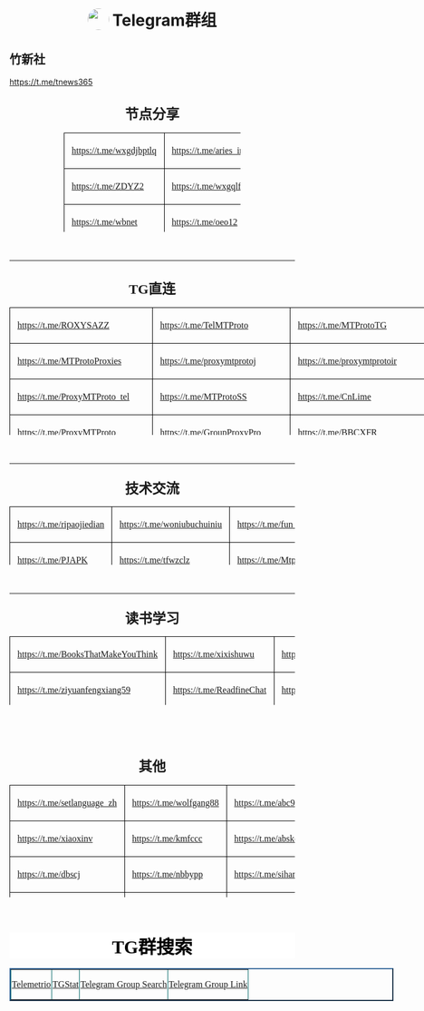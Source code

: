 <h1 align="center">
<sub>
<img src="https://github.com/aa1555/aa1555/blob/main/Misc/telegram%20logo.jpg" height="38" width="38" style="border-radius: 50%">
</sub>
Telegram群组
</h1>

## 竹新社 

https://t.me/tnews365


<h2 align="center" style="text-align:center;"><b>
<span style="font-family: 宋体; font-weight: bold; font-size: 18.0000pt">
<font face="宋体">节点分享</font></span></b></h2>
<div align="center">
	<table border="1" cellspacing="0" style="border-collapse: collapse; width: 62%; border: medium none" height="175">
		<tr style="height:36.6500pt;">
			<td valign="center" style="width: 33%; border: 1.0000pt solid windowtext; padding-left: 9.7500pt; padding-right: 9.7500pt; padding-top: 4.5000pt; padding-bottom: 4.5000pt">
			<p class="MsoNormal" align="justify" style="text-align: justify; text-justify: inter-ideograph">
			<span style="font-family: 宋体; font-weight: normal; font-size: 12.0000pt">
			<a href="https://t.me/wxgdjbptlq">https://t.me/wxgdjbptlq</a></span></td>
			<td valign="center" style="width: 33%; border: 1.0000pt solid windowtext; padding-left: 9.7500pt; padding-right: 9.7500pt; padding-top: 4.5000pt; padding-bottom: 4.5000pt">
			<p class="MsoNormal" align="justify" style="text-align: justify; text-justify: inter-ideograph">
			<span style="font-family: 宋体; font-weight: normal; font-size: 12.0000pt">
			<a href="https://t.me/aries_init">https://t.me/aries_init</a></span></td>
			<td valign="center" style="width: 34%; border: 1.0000pt solid windowtext; padding-left: 9.7500pt; padding-right: 9.7500pt; padding-top: 4.5000pt; padding-bottom: 4.5000pt">
			<p class="MsoNormal" align="justify" style="text-align: justify; text-justify: inter-ideograph">
			<span style="font-family: 宋体; font-weight: normal; font-size: 12.0000pt">
			<a href="https://t.me/ShareCentrePro">https://t.me/ShareCentrePro</a></span></td>
		</tr>
		<tr style="height:36.6500pt;">
			<td valign="center" style="width: 33%; border-left: 1.0000pt solid windowtext; border-right: 1.0000pt solid windowtext; border-top: medium none; border-bottom: 1.0000pt solid windowtext; padding-left: 9.7500pt; padding-right: 9.7500pt; padding-top: 4.5000pt; padding-bottom: 4.5000pt">
			<p class="MsoNormal" align="justify" style="text-align: justify; text-justify: inter-ideograph">
			<span style="font-family: 宋体; font-size: 12.0000pt">
			<a href="https://t.me/ZDYZ2">https://t.me/ZDYZ2</a></span></td>
			<td valign="center" style="width: 33%; border-left: 1.0000pt solid windowtext; border-right: 1.0000pt solid windowtext; border-top: medium none; border-bottom: 1.0000pt solid windowtext; padding-left: 9.7500pt; padding-right: 9.7500pt; padding-top: 4.5000pt; padding-bottom: 4.5000pt">
			<p class="MsoNormal" align="justify" style="text-align: justify; text-justify: inter-ideograph">
			<span style="font-family: 宋体; font-size: 12.0000pt">
			<a href="https://t.me/wxgqlfx">https://t.me/wxgqlfx</a></span></td>
			<td valign="center" style="width: 34%; border-left: 1.0000pt solid windowtext; border-right: 1.0000pt solid windowtext; border-top: medium none; border-bottom: 1.0000pt solid windowtext; padding-left: 9.7500pt; padding-right: 9.7500pt; padding-top: 4.5000pt; padding-bottom: 4.5000pt">
			<p class="MsoNormal" align="justify" style="text-align: justify; text-justify: inter-ideograph">
			<span style="font-family: 宋体; font-size: 12.0000pt">
			<a href="https://t.me/ZYFXS001">https://t.me/ZYFXS001</a></span></td>
		</tr>
		<tr style="height:34.9500pt;">
			<td valign="center" style="width: 33%; border-left: 1.0000pt solid windowtext; border-right: 1.0000pt solid windowtext; border-top: medium none; border-bottom: 1.0000pt solid windowtext; padding-left: 9.7500pt; padding-right: 9.7500pt; padding-top: 4.5000pt; padding-bottom: 4.5000pt">
			<p class="MsoNormal" align="justify" style="text-align: justify; text-justify: inter-ideograph">
			<span style="font-family: 宋体; font-size: 12.0000pt">
			<a href="https://t.me/wbnet">https://t.me/wbnet</a></span></td>
			<td valign="center" style="width: 33%; border-left: 1.0000pt solid windowtext; border-right: 1.0000pt solid windowtext; border-top: medium none; border-bottom: 1.0000pt solid windowtext; padding-left: 9.7500pt; padding-right: 9.7500pt; padding-top: 4.5000pt; padding-bottom: 4.5000pt">
			<p class="MsoNormal" align="justify" style="text-align: justify; text-justify: inter-ideograph">
			<span style="font-family: 宋体; font-size: 12.0000pt">
			<a href="https://t.me/oeo12">https://t.me/oeo12</a></span></td>
			<td valign="center" style="width: 34%; border-left: 1.0000pt solid windowtext; border-right: 1.0000pt solid windowtext; border-top: medium none; border-bottom: 1.0000pt solid windowtext; padding-left: 9.7500pt; padding-right: 9.7500pt; padding-top: 4.5000pt; padding-bottom: 4.5000pt">
			<p class="MsoNormal" align="justify" style="text-align: justify; text-justify: inter-ideograph">
			<span style="font-family: 宋体; font-size: 12.0000pt">
			<a href="https://t.me/wxgmrjdcc">https://t.me/wxgmrjdcc</a></span></td>
		</tr>
		<tr style="height:38.4000pt;">
			<td valign="center" style="width: 33%; border-left: 1.0000pt solid windowtext; border-right: 1.0000pt solid windowtext; border-top: medium none; border-bottom: 1.0000pt solid windowtext; padding-left: 9.7500pt; padding-right: 9.7500pt; padding-top: 4.5000pt; padding-bottom: 4.5000pt" height="48">
			<p class="MsoNormal" align="justify" style="text-align: justify; text-justify: inter-ideograph">
			<span style="font-family: 宋体; font-size: 12.0000pt">
			<a href="https://t.me/nodpai">https://t.me/nodpai</a></span></td>
			<td valign="center" style="width: 33%; border-left: 1.0000pt solid windowtext; border-right: 1.0000pt solid windowtext; border-top: medium none; border-bottom: 1.0000pt solid windowtext; padding-left: 9.7500pt; padding-right: 9.7500pt; padding-top: 4.5000pt; padding-bottom: 4.5000pt" height="48">
			<p class="MsoNormal" align="justify" style="text-align: justify; text-justify: inter-ideograph">
			<span style="font-family: 宋体; font-size: 12.0000pt">
			<a href="https://t.me/WangCai_1">https://t.me/WangCai_1</a></span></td>
			<td valign="center" style="width: 34%; border-left: 1.0000pt solid windowtext; border-right: 1.0000pt solid windowtext; border-top: medium none; border-bottom: 1.0000pt solid windowtext; padding-left: 9.7500pt; padding-right: 9.7500pt; padding-top: 4.5000pt; padding-bottom: 4.5000pt" height="48">
			<p class="MsoNormal" align="justify" style="text-align: justify; text-justify: inter-ideograph">
			<span style="font-family: 宋体; font-size: 12.0000pt">
			<a href="https://t.me/wxgdfb_bot">https://t.me/wxgdfb_bot</a></span></td>
		</tr>
	</table>
	<p class="MsoNormal" align="justify" style="text-justify: inter-ideograph">　</p>
	<hr></div>
<h2 align="center" style="text-align:center;"><b>
<span style="font-family: 宋体; font-weight: bold; font-size: 18.0000pt">
<font face="宋体">TG直连</font></span></b></h2>
<div align="center">
	<table border="0" cellspacing="0" style="border-collapse: collapse; width: 738px; border: medium none" height="225">
		<tr style="height:41.4500pt;page-break-inside:avoid;">
			<td valign="center" style="width: 246px; border: 1.0000pt solid windowtext; padding-left: 9.7500pt; padding-right: 9.7500pt; padding-top: 4.5000pt; padding-bottom: 4.5000pt" height="45">
			<p class="MsoNormal" align="justify" style="text-align: justify; text-justify: inter-ideograph">
			<span style="font-family: 宋体; font-weight: normal; text-decoration: underline; font-size: 12.0000pt">
			<a href="https://t.me/ROXYSAZZ">https://t.me/ROXYSAZZ</a></span></td>
			<td valign="center" style="width: 246px; border-left: medium none; border-right: 1.0000pt solid windowtext; border-top: 1.0000pt solid windowtext; border-bottom: 1.0000pt solid windowtext; padding-left: 9.7500pt; padding-right: 9.7500pt; padding-top: 4.5000pt; padding-bottom: 4.5000pt" height="45">
			<p class="MsoNormal" align="justify" style="text-align: justify; text-justify: inter-ideograph">
			<span style="font-family: 宋体; font-weight: normal; font-size: 12.0000pt">
			<a href="https://t.me/TelMTProto">https://t.me/TelMTProto</a></span></td>
			<td valign="center" style="width: 246px; border-left: medium none; border-right: 1.0000pt solid windowtext; border-top: 1.0000pt solid windowtext; border-bottom: 1.0000pt solid windowtext; padding-left: 9.7500pt; padding-right: 9.7500pt; padding-top: 4.5000pt; padding-bottom: 4.5000pt" height="45">
			<p class="MsoNormal" align="justify" style="text-align: justify; text-justify: inter-ideograph">
			<span style="font-family: 宋体; font-weight: normal; font-size: 12.0000pt">
			<a href="https://t.me/MTProtoTG">https://t.me/MTProtoTG</a></span></td>
		</tr>
		<tr style="height:41.4500pt;page-break-inside:avoid;">
			<td valign="center" style="width: 246px; border-left: 1.0000pt solid windowtext; border-right: 1.0000pt solid windowtext; border-top: medium none; border-bottom: 1.0000pt solid windowtext; padding-left: 9.7500pt; padding-right: 9.7500pt; padding-top: 4.5000pt; padding-bottom: 4.5000pt" height="45">
			<p class="MsoNormal" align="justify" style="text-align: justify; text-justify: inter-ideograph">
			<span style="font-family: 宋体; font-size: 12.0000pt">
			<a href="https://t.me/MTProtoProxies">https://t.me/MTProtoProxies</a></span></td>
			<td valign="center" style="width: 246px; border-left: medium none; border-right: 1.0000pt solid windowtext; border-top: medium none; border-bottom: 1.0000pt solid windowtext; padding-left: 9.7500pt; padding-right: 9.7500pt; padding-top: 4.5000pt; padding-bottom: 4.5000pt" height="45">
			<p class="MsoNormal" align="justify" style="text-align: justify; text-justify: inter-ideograph">
			<span style="font-family: 宋体; font-size: 12.0000pt">
			<a href="https://t.me/proxymtprotoj">https://t.me/proxymtprotoj</a></span></td>
			<td valign="center" style="width: 246px; border-left: medium none; border-right: 1.0000pt solid windowtext; border-top: medium none; border-bottom: 1.0000pt solid windowtext; padding-left: 9.7500pt; padding-right: 9.7500pt; padding-top: 4.5000pt; padding-bottom: 4.5000pt" height="45">
			<p class="MsoNormal" align="justify" style="text-align: justify; text-justify: inter-ideograph">
			<span style="font-family: 宋体; font-size: 12.0000pt">
			<a href="https://t.me/proxymtprotoir">https://t.me/proxymtprotoir</a></span></td>
		</tr>
		<tr style="height:41.4500pt;page-break-inside:avoid;">
			<td valign="center" style="width: 246px; border-left: 1.0000pt solid windowtext; border-right: 1.0000pt solid windowtext; border-top: medium none; border-bottom: 1.0000pt solid windowtext; padding-left: 9.7500pt; padding-right: 9.7500pt; padding-top: 4.5000pt; padding-bottom: 4.5000pt" height="45">
			<p class="MsoNormal" align="justify" style="text-align: justify; text-justify: inter-ideograph">
			<span style="font-family: 宋体; font-size: 12.0000pt">
			<a href="https://t.me/ProxyMTProto_tel">
			https://t.me/ProxyMTProto_tel</a></span></td>
			<td valign="center" style="width: 246px; border-left: medium none; border-right: 1.0000pt solid windowtext; border-top: medium none; border-bottom: 1.0000pt solid windowtext; padding-left: 9.7500pt; padding-right: 9.7500pt; padding-top: 4.5000pt; padding-bottom: 4.5000pt" height="45">
			<p class="MsoNormal" align="justify" style="text-align: justify; text-justify: inter-ideograph">
			<span style="font-family: 宋体; font-size: 12.0000pt">
			<a href="https://t.me/MTProtoSS">https://t.me/MTProtoSS</a></span></td>
			<td valign="center" style="width: 246px; border-left: medium none; border-right: 1.0000pt solid windowtext; border-top: medium none; border-bottom: 1.0000pt solid windowtext; padding-left: 9.7500pt; padding-right: 9.7500pt; padding-top: 4.5000pt; padding-bottom: 4.5000pt" height="45">
			<p class="MsoNormal" align="justify" style="text-align: justify; text-justify: inter-ideograph">
			<span style="font-family: 宋体; font-size: 12.0000pt">
			<a href="https://t.me/CnLime">https://t.me/CnLime</a></span></td>
		</tr>
		<tr style="height:41.4500pt;page-break-inside:avoid;">
			<td valign="center" style="width: 246px; border-left: 1.0000pt solid windowtext; border-right: 1.0000pt solid windowtext; border-top: medium none; border-bottom: 1.0000pt solid windowtext; padding-left: 9.7500pt; padding-right: 9.7500pt; padding-top: 4.5000pt; padding-bottom: 4.5000pt" height="45">
			<p class="MsoNormal" align="justify" style="text-align: justify; text-justify: inter-ideograph">
			<span style="font-family: 宋体; font-size: 12.0000pt">
			<a href="https://t.me/ProxyMTProto">https://t.me/ProxyMTProto</a></span></td>
			<td valign="center" style="width: 246px; border-left: medium none; border-right: 1.0000pt solid windowtext; border-top: medium none; border-bottom: 1.0000pt solid windowtext; padding-left: 9.7500pt; padding-right: 9.7500pt; padding-top: 4.5000pt; padding-bottom: 4.5000pt" height="45">
			<p class="MsoNormal" align="justify" style="text-align: justify; text-justify: inter-ideograph">
			<span style="font-family: 宋体; font-size: 12.0000pt">
			<a href="https://t.me/GroupProxyPro">https://t.me/GroupProxyPro</a></span></td>
			<td valign="center" style="width: 246px; border-left: medium none; border-right: 1.0000pt solid windowtext; border-top: medium none; border-bottom: 1.0000pt solid windowtext; padding-left: 9.7500pt; padding-right: 9.7500pt; padding-top: 4.5000pt; padding-bottom: 4.5000pt" height="45">
			<p class="MsoNormal" align="justify" style="text-align: justify; text-justify: inter-ideograph">
			<span style="font-family: 宋体; font-size: 12.0000pt">
			<a href="https://t.me/BBCXFR">https://t.me/BBCXFR</a></span></td>
		</tr>
		<tr style="height:32.1000pt;page-break-inside:avoid;">
			<td valign="center" style="width: 246px; border-left: 1.0000pt solid windowtext; border-right: 1.0000pt solid windowtext; border-top: medium none; border-bottom: 1.0000pt solid windowtext; padding-left: 9.7500pt; padding-right: 9.7500pt; padding-top: 4.5000pt; padding-bottom: 4.5000pt" height="45">
			<p class="MsoNormal" align="justify" style="text-align: justify; text-justify: inter-ideograph">
			<span style="font-family: 宋体; font-size: 12.0000pt">
			<a href="https://t.me/iCnLime">https://t.me/iCnLime</a></span></td>
			<td valign="center" style="width: 246px; border-left: medium none; border-right: 1.0000pt solid windowtext; border-top: medium none; border-bottom: 1.0000pt solid windowtext; padding-left: 9.7500pt; padding-right: 9.7500pt; padding-top: 4.5000pt; padding-bottom: 4.5000pt" height="45">
			<p class="MsoNormal" align="justify" style="text-align:justify;text-justify:inter-ideograph;">
			<span style="font-family: 宋体; font-size: 12.0000pt">&nbsp;</span></td>
			<td valign="center" style="width: 246px; border-left: medium none; border-right: 1.0000pt solid windowtext; border-top: medium none; border-bottom: 1.0000pt solid windowtext; padding-left: 9.7500pt; padding-right: 9.7500pt; padding-top: 4.5000pt; padding-bottom: 4.5000pt" height="45">
			<p class="MsoNormal" align="justify" style="text-align:justify;text-justify:inter-ideograph;">
			<span style="font-family: 宋体; font-size: 12.0000pt">&nbsp;</span></td>
		</tr>
	</table>
	<p class="MsoNormal" align="justify" style="text-justify: inter-ideograph">　</p>
	<hr></div>
<h2 align="center" style="text-align: center; margin-top: 18.0000pt; margin-bottom: 12.0000pt; padding: 0pt">
<b><span style="font-family: 宋体; font-weight: bold; font-size: 18.0000pt">
<font face="宋体">技术交流</font></span></b></h2>
<div align="center">
	<table border="1" cellspacing="0" style="border-collapse: collapse; border: medium none" width="705" height="103">
		<tr>
			<td valign="center" style="border: 1.0000pt solid windowtext; padding-left: 9.7500pt; padding-right: 9.7500pt; padding-top: 4.5000pt; padding-bottom: 4.5000pt" height="34" width="235">
			<p class="MsoNormal" style="text-align: left">
			<span style="font-family: 宋体; font-weight: normal; font-size: 12.0000pt">
			<a href="https://t.me/ripaojiedian">https://t.me/ripaojiedian</a></span></td>
			<td valign="center" style="border: 1.0000pt solid windowtext; padding-left: 9.7500pt; padding-right: 9.7500pt; padding-top: 4.5000pt; padding-bottom: 4.5000pt" height="34" width="235">
			<p class="MsoNormal" style="text-align: left">
			<span style="font-family: 宋体; font-weight: normal; font-size: 12.0000pt">
			<a href="https://t.me/woniubuchuiniu">https://t.me/woniubuchuiniu</a></span></td>
			<td valign="center" style="border: 1.0000pt solid windowtext; padding-left: 9.7500pt; padding-right: 9.7500pt; padding-top: 4.5000pt; padding-bottom: 4.5000pt" height="34" width="235">
			<p class="MsoNormal" style="text-align: left">
			<span style="font-family: 宋体; font-weight: normal; font-size: 12.0000pt">
			<a href="https://t.me/fun_apk">https://t.me/fun_apk</a></span></td>
		</tr>
		<tr>
			<td valign="center" style="border-left: 1.0000pt solid windowtext; border-right: 1.0000pt solid windowtext; border-top: medium none; border-bottom: 1.0000pt solid windowtext; padding-left: 9.7500pt; padding-right: 9.7500pt; padding-top: 4.5000pt; padding-bottom: 4.5000pt" height="34" width="235">
			<p class="MsoNormal" style="text-align: left">
			<span style="font-family: 宋体; font-size: 12.0000pt">
			<a href="https://t.me/PJAPK">https://t.me/PJAPK</a></span></td>
			<td valign="center" style="border-left: 1.0000pt solid windowtext; border-right: 1.0000pt solid windowtext; border-top: medium none; border-bottom: 1.0000pt solid windowtext; padding-left: 9.7500pt; padding-right: 9.7500pt; padding-top: 4.5000pt; padding-bottom: 4.5000pt" height="34" width="235">
			<p class="MsoNormal" style="text-align: left">
			<span style="font-family: 宋体; font-size: 12.0000pt">
			<a href="https://t.me/tfwzclz">https://t.me/tfwzclz</a></span></td>
			<td valign="center" style="border-left: 1.0000pt solid windowtext; border-right: 1.0000pt solid windowtext; border-top: medium none; border-bottom: 1.0000pt solid windowtext; padding-left: 9.7500pt; padding-right: 9.7500pt; padding-top: 4.5000pt; padding-bottom: 4.5000pt" height="34" width="235">
			<p class="MsoNormal" style="text-align: left">
			<span style="font-family: 宋体; font-size: 12.0000pt">
			<a href="https://t.me/Mtprotomm">https://t.me/Mtprotomm</a></span></td>
		</tr>
		<tr>
			<td valign="center" style="border-left: 1.0000pt solid windowtext; border-right: 1.0000pt solid windowtext; border-top: medium none; border-bottom: 1.0000pt solid windowtext; padding-left: 9.7500pt; padding-right: 9.7500pt; padding-top: 4.5000pt; padding-bottom: 4.5000pt" height="35" width="235">
			<p class="MsoNormal" style="text-align: left">
			<span style="font-family: 宋体; font-size: 12.0000pt">
			<a href="https://t.me/PJAPKWin">https://t.me/PJAPKWin</a></span></td>
			<td valign="center" style="border-left: 1.0000pt solid windowtext; border-right: 1.0000pt solid windowtext; border-top: medium none; border-bottom: 1.0000pt solid windowtext; padding-left: 9.7500pt; padding-right: 9.7500pt; padding-top: 4.5000pt; padding-bottom: 4.5000pt" height="35" width="235">
			<p class="MsoNormal" style="text-align: left">
			<span style="font-family: 宋体; font-size: 12.0000pt">
			<a href="https://t.me/fun_exe">https://t.me/fun_exe</a></span></td>
			<td valign="center" style="border-left: 1.0000pt solid windowtext; border-right: 1.0000pt solid windowtext; border-top: medium none; border-bottom: 1.0000pt solid windowtext; padding-left: 9.7500pt; padding-right: 9.7500pt; padding-top: 4.5000pt; padding-bottom: 4.5000pt" height="35" width="235">
			<p class="MsoNormal" style="text-align: left">
			<span style="font-family: 宋体; font-size: 12.0000pt">
			<a href="https://t.me/fun_vpn">https://t.me/fun_vpn</a></span></td>
		</tr>
	</table>
	<p class="MsoNormal" style="text-align: left">　</div>
<hr>
<h2 align="center" style="text-align: center; margin-top: 18.0000pt; margin-bottom: 12.0000pt; padding: 0pt">
<b><span style="font-family: 宋体; font-weight: bold; font-size: 18.0000pt">
<font face="宋体">读书学习</font></span></b></h2>
<div align="center">
	<table border="0" cellspacing="0" style="border-collapse: collapse; border: medium none" height="121">
		<tr>
			<td valign="center" style="border: 1.0000pt solid windowtext; padding-left: 9.7500pt; padding-right: 9.7500pt; padding-top: 4.5000pt; padding-bottom: 4.5000pt" height="30">
			<p class="MsoNormal" style="text-align: left">
			<span style="font-family: 宋体; font-weight: normal; font-size: 12.0000pt">
			<a href="https://t.me/BooksThatMakeYouThink">
			https://t.me/BooksThatMakeYouThink</a></span></td>
			<td valign="center" style="border-left: medium none; border-right: 1.0000pt solid windowtext; border-top: 1.0000pt solid windowtext; border-bottom: 1.0000pt solid windowtext; padding-left: 9.7500pt; padding-right: 9.7500pt; padding-top: 4.5000pt; padding-bottom: 4.5000pt" height="30">
			<p class="MsoNormal" style="text-align: left">
			<span style="font-family: 宋体; font-weight: normal; font-size: 12.0000pt">
			<a href="https://t.me/xixishuwu">https://t.me/xixishuwu</a></span></td>
			<td valign="center" style="border-left: medium none; border-right: 1.0000pt solid windowtext; border-top: 1.0000pt solid windowtext; border-bottom: 1.0000pt solid windowtext; padding-left: 9.7500pt; padding-right: 9.7500pt; padding-top: 4.5000pt; padding-bottom: 4.5000pt" height="30">
			<p class="MsoNormal" style="text-align: left">
			<span style="font-family: 宋体; font-weight: normal; font-size: 12.0000pt">
			<a href="https://t.me/dzsgxs">https://t.me/dzsgxs</a></span></td>
		</tr>
		<tr>
			<td valign="center" style="border-left: 1.0000pt solid windowtext; border-right: 1.0000pt solid windowtext; border-top: medium none; border-bottom: 1.0000pt solid windowtext; padding-left: 9.7500pt; padding-right: 9.7500pt; padding-top: 4.5000pt; padding-bottom: 4.5000pt" height="30">
			<p class="MsoNormal" style="text-align: left">
			<span style="font-family: 宋体; font-size: 12.0000pt">
			<a href="https://t.me/ziyuanfengxiang59">
			https://t.me/ziyuanfengxiang59</a></span></td>
			<td valign="center" style="border-left: medium none; border-right: 1.0000pt solid windowtext; border-top: medium none; border-bottom: 1.0000pt solid windowtext; padding-left: 9.7500pt; padding-right: 9.7500pt; padding-top: 4.5000pt; padding-bottom: 4.5000pt" height="30">
			<p class="MsoNormal" style="text-align: left">
			<span style="font-family: 宋体; font-size: 12.0000pt">
			<a href="https://t.me/ReadfineChat">https://t.me/ReadfineChat</a></span></td>
			<td valign="center" style="border-left: medium none; border-right: 1.0000pt solid windowtext; border-top: medium none; border-bottom: 1.0000pt solid windowtext; padding-left: 9.7500pt; padding-right: 9.7500pt; padding-top: 4.5000pt; padding-bottom: 4.5000pt" height="30">
			<p class="MsoNormal" style="text-align: left">
			<span style="font-family: 宋体; font-size: 12.0000pt">
			<a href="https://t.me/TGeBook">https://t.me/TGeBook</a></span></td>
		</tr>
		<tr>
			<td valign="center" style="border-left: 1.0000pt solid windowtext; border-right: 1.0000pt solid windowtext; border-top: medium none; border-bottom: 1.0000pt solid windowtext; padding-left: 9.7500pt; padding-right: 9.7500pt; padding-top: 4.5000pt; padding-bottom: 4.5000pt" height="30">
			<p class="MsoNormal" style="text-align: left">
			<span style="font-family: 宋体; font-size: 12.0000pt">
			<a href="https://t.me/freemorebest">https://t.me/freemorebest</a></span></td>
			<td valign="center" style="border-left: medium none; border-right: 1.0000pt solid windowtext; border-top: medium none; border-bottom: 1.0000pt solid windowtext; padding-left: 9.7500pt; padding-right: 9.7500pt; padding-top: 4.5000pt; padding-bottom: 4.5000pt" height="30">
			<p class="MsoNormal" style="text-align: left">
			<span style="font-family: 宋体; font-size: 12.0000pt">
			<a href="https://t.me/SousuoBot">https://t.me/SousuoBot</a></span></td>
			<td valign="center" style="border-left: medium none; border-right: 1.0000pt solid windowtext; border-top: medium none; border-bottom: 1.0000pt solid windowtext; padding-left: 9.7500pt; padding-right: 9.7500pt; padding-top: 4.5000pt; padding-bottom: 4.5000pt" height="30">
			<p class="MsoNormal" style="text-align: left">
			<span style="font-family: 宋体; font-size: 12.0000pt">
			<a href="https://t.me/Readfine">https://t.me/Readfine</a></span></td>
		</tr>
		<tr>
			<td valign="center" style="border-left: 1.0000pt solid windowtext; border-right: 1.0000pt solid windowtext; border-top: medium none; border-bottom: 1.0000pt solid windowtext; padding-left: 9.7500pt; padding-right: 9.7500pt; padding-top: 4.5000pt; padding-bottom: 4.5000pt" height="31">
			<p class="MsoNormal" style="text-align: left">
			<span style="font-family: 宋体; font-size: 12.0000pt">
			<a href="https://t.me/dedao2019">https://t.me/dedao2019</a></span></td>
			<td valign="center" style="border-left: medium none; border-right: 1.0000pt solid windowtext; border-top: medium none; border-bottom: 1.0000pt solid windowtext; padding-left: 9.7500pt; padding-right: 9.7500pt; padding-top: 4.5000pt; padding-bottom: 4.5000pt" height="31">
			<p class="MsoNormal" style="text-align: left">
			<span style="font-family: 宋体; font-size: 12.0000pt">
			<a href="https://t.me/dzsgx">https://t.me/dzsgx</a></span></td>
			<td valign="center" style="border-left: medium none; border-right: 1.0000pt solid windowtext; border-top: medium none; border-bottom: 1.0000pt solid windowtext; padding-left: 9.7500pt; padding-right: 9.7500pt; padding-top: 4.5000pt; padding-bottom: 4.5000pt" height="31">
			<p class="MsoNormal" style="text-align:left;">
			<span style="font-family: 宋体; font-size: 12.0000pt">&nbsp;</span></td>
		</tr>
	</table>
</div>
<h2 align="center" style="text-align:center;">　</h2>
<h2 align="center" style="text-align:center;"><b>
<span style="font-family: 宋体; font-weight: bold; font-size: 18.0000pt">
<font face="宋体">其他</font></span></b></h2>
<div align="center">
	<table border="0" cellspacing="0" style="border-collapse: collapse; border: medium none" height="198" width="690">
		<tr>
			<td valign="center" style="border: 1.0000pt solid windowtext; padding-left: 9.7500pt; padding-right: 9.7500pt; padding-top: 4.5000pt; padding-bottom: 4.5000pt" height="45" width="230">
			<p class="MsoNormal" style="text-align: left">
			<span style="font-family: 宋体; font-weight: normal; font-size: 12.0000pt">
			<a href="https://t.me/setlanguage_zh">https://t.me/setlanguage_zh</a></span></td>
			<td valign="center" style="border-left: medium none; border-right: 1.0000pt solid windowtext; border-top: 1.0000pt solid windowtext; border-bottom: 1.0000pt solid windowtext; padding-left: 9.7500pt; padding-right: 9.7500pt; padding-top: 4.5000pt; padding-bottom: 4.5000pt" height="45" width="230">
			<p class="MsoNormal" style="text-align: left">
			<span style="font-family: 宋体; font-weight: normal; font-size: 12.0000pt">
			<a href="https://t.me/wolfgang88">https://t.me/wolfgang88</a></span></td>
			<td valign="center" style="border-left: medium none; border-right: 1.0000pt solid windowtext; border-top: 1.0000pt solid windowtext; border-bottom: 1.0000pt solid windowtext; padding-left: 9.7500pt; padding-right: 9.7500pt; padding-top: 4.5000pt; padding-bottom: 4.5000pt" height="45" width="230">
			<p class="MsoNormal" style="text-align: left">
			<span style="font-family: 宋体; font-weight: normal; font-size: 12.0000pt">
			<a href="https://t.me/abc999222">https://t.me/abc999222</a></span></td>
		</tr>
		<tr>
			<td valign="center" style="border-left: 1.0000pt solid windowtext; border-right: 1.0000pt solid windowtext; border-top: medium none; border-bottom: 1.0000pt solid windowtext; padding-left: 9.7500pt; padding-right: 9.7500pt; padding-top: 4.5000pt; padding-bottom: 4.5000pt" height="45" width="230">
			<p class="MsoNormal" style="text-align: left">
			<span style="font-family: 宋体; font-size: 12.0000pt">
			<a href="https://t.me/xiaoxinv">https://t.me/xiaoxinv</a></span></td>
			<td valign="center" style="border-left: medium none; border-right: 1.0000pt solid windowtext; border-top: medium none; border-bottom: 1.0000pt solid windowtext; padding-left: 9.7500pt; padding-right: 9.7500pt; padding-top: 4.5000pt; padding-bottom: 4.5000pt" height="45" width="230">
			<p class="MsoNormal" style="text-align: left">
			<span style="font-family: 宋体; font-size: 12.0000pt">
			<a href="https://t.me/kmfccc">https://t.me/kmfccc</a></span></td>
			<td valign="center" style="border-left: medium none; border-right: 1.0000pt solid windowtext; border-top: medium none; border-bottom: 1.0000pt solid windowtext; padding-left: 9.7500pt; padding-right: 9.7500pt; padding-top: 4.5000pt; padding-bottom: 4.5000pt" height="45" width="230">
			<p class="MsoNormal" style="text-align: left">
			<span style="font-family: 宋体; font-size: 12.0000pt">
			<a href="https://t.me/abskoop">https://t.me/abskoop</a></span></td>
		</tr>
		<tr>
			<td valign="center" style="border-left: 1.0000pt solid windowtext; border-right: 1.0000pt solid windowtext; border-top: medium none; border-bottom: 1.0000pt solid windowtext; padding-left: 9.7500pt; padding-right: 9.7500pt; padding-top: 4.5000pt; padding-bottom: 4.5000pt" height="45" width="230">
			<p class="MsoNormal" style="text-align: left">
			<span style="font-family: 宋体; font-size: 12.0000pt">
			<a href="https://t.me/dbscj">https://t.me/dbscj</a></span></td>
			<td valign="center" style="border-left: medium none; border-right: 1.0000pt solid windowtext; border-top: medium none; border-bottom: 1.0000pt solid windowtext; padding-left: 9.7500pt; padding-right: 9.7500pt; padding-top: 4.5000pt; padding-bottom: 4.5000pt" height="45" width="230">
			<p class="MsoNormal" style="text-align: left">
			<span style="font-family: 宋体; font-size: 12.0000pt">
			<a href="https://t.me/nbbypp">https://t.me/nbbypp</a></span></td>
			<td valign="center" style="border-left: medium none; border-right: 1.0000pt solid windowtext; border-top: medium none; border-bottom: 1.0000pt solid windowtext; padding-left: 9.7500pt; padding-right: 9.7500pt; padding-top: 4.5000pt; padding-bottom: 4.5000pt" height="45" width="230">
			<p class="MsoNormal" style="text-align: left">
			<span style="font-family: 宋体; font-size: 12.0000pt">
			<a href="https://t.me/sihanxiaodian">https://t.me/sihanxiaodian</a></span></td>
		</tr>
		<tr>
			<td valign="center" style="border-left: 1.0000pt solid windowtext; border-right: 1.0000pt solid windowtext; border-top: medium none; border-bottom: 1.0000pt solid windowtext; padding-left: 9.7500pt; padding-right: 9.7500pt; padding-top: 4.5000pt; padding-bottom: 4.5000pt" height="45" width="230">
			<p class="MsoNormal" style="text-align: left">
			<span style="font-family: 宋体; font-size: 12.0000pt">
			<a href="https://t.me/TgTrillion">https://t.me/TgTrillion</a></span></td>
			<td valign="center" style="border-left: medium none; border-right: 1.0000pt solid windowtext; border-top: medium none; border-bottom: 1.0000pt solid windowtext; padding-left: 9.7500pt; padding-right: 9.7500pt; padding-top: 4.5000pt; padding-bottom: 4.5000pt" height="45" width="230">
			<p class="MsoNormal" style="text-align: left">
			<span style="font-family: 宋体; font-size: 12.0000pt">
			<a href="https://t.me/qwjhfx">https://t.me/qwjhfx</a></span></td>
			<td valign="center" style="border-left: medium none; border-right: 1.0000pt solid windowtext; border-top: medium none; border-bottom: 1.0000pt solid windowtext; padding-left: 9.7500pt; padding-right: 9.7500pt; padding-top: 4.5000pt; padding-bottom: 4.5000pt" height="45" width="230">
			<p class="MsoNormal" style="text-align: left">
			<span style="font-family: 宋体; font-size: 12.0000pt">
			<a href="https://t.me/ZXYSXNONE">https://t.me/ZXYSXNONE</a></span></td>
		</tr>
		<tr>
			<td valign="center" style="border-left: 1.0000pt solid windowtext; border-right: 1.0000pt solid windowtext; border-top: medium none; border-bottom: 1.0000pt solid windowtext; padding-left: 9.7500pt; padding-right: 9.7500pt; padding-top: 4.5000pt; padding-bottom: 4.5000pt" height="45" width="230">
			<p class="MsoNormal" style="text-align: left">
			<span style="font-family: 宋体; font-size: 12.0000pt">
			<a href="https://t.me/MiResources">https://t.me/MiResources</a></span></td>
			<td valign="center" style="border-left: medium none; border-right: 1.0000pt solid windowtext; border-top: medium none; border-bottom: 1.0000pt solid windowtext; padding-left: 9.7500pt; padding-right: 9.7500pt; padding-top: 4.5000pt; padding-bottom: 4.5000pt" height="45" width="230">
			<p class="MsoNormal" style="text-align: left">
			<span style="font-family: 宋体; font-size: 12.0000pt">
			<a href="https://t.me/xiaoshuwu">https://t.me/xiaoshuwu</a></span></td>
			<td valign="center" style="border-left: medium none; border-right: 1.0000pt solid windowtext; border-top: medium none; border-bottom: 1.0000pt solid windowtext; padding-left: 9.7500pt; padding-right: 9.7500pt; padding-top: 4.5000pt; padding-bottom: 4.5000pt" height="45" width="230">
			<p class="MsoNormal" style="text-align: left">
			<span style="font-family: 宋体; font-size: 12.0000pt">
			<a href="https://t.me/dbxzs">https://t.me/dbxzs</a></span></td>
		</tr>
		<tr>
			<td valign="center" style="border-left: 1.0000pt solid windowtext; border-right: 1.0000pt solid windowtext; border-top: medium none; border-bottom: 1.0000pt solid windowtext; padding-left: 9.7500pt; padding-right: 9.7500pt; padding-top: 4.5000pt; padding-bottom: 4.5000pt" height="46" width="230">
			<p class="MsoNormal" style="text-indent: 0.0000pt; text-align: left; margin-left: 0.0000pt">
			<span style="font-family:宋体;color:rgb(0,0,255);font-size:12.0000pt;">
			<a href="https://t.me/pjrjzy">https://t.me/pjrjzy</a></span></td>
			<td valign="center" style="border-left: medium none; border-right: 1.0000pt solid windowtext; border-top: medium none; border-bottom: 1.0000pt solid windowtext; padding-left: 9.7500pt; padding-right: 9.7500pt; padding-top: 4.5000pt; padding-bottom: 4.5000pt" height="46" width="230">
			<p class="MsoNormal" style="text-indent: 0.0000pt; text-align: left; margin-left: 0.0000pt">
			<span style="font-family: 宋体; font-size: 12.0000pt"><br>
　</span></td>
			<td valign="center" style="border-left: medium none; border-right: 1.0000pt solid windowtext; border-top: medium none; border-bottom: 1.0000pt solid windowtext; padding: 0.7500pt" height="46" width="230">
			<p class="MsoNormal" style="text-align:left;">
			<span style="font-family: 宋体; font-size: 12.0000pt">&nbsp;</span></td>
		</tr>
	</table>
</div>
<p class="MsoNormal"><span style="font-family: Calibri; font-size: 10.5000pt">&nbsp;</span></p>








<h2 align="center" style="text-indent: 0.0000pt; text-align: center; margin-left: 0.0000pt; background: rgb(255,255,255)">
<b>
<span style="font-family: 方正粗圆_GBK; color: rgb(0,0,0); letter-spacing: 0.0000pt; font-weight: bold; text-transform: none; font-style: normal; font-size: 24.0000pt; background: rgb(255,255,255)">
<font face="方正粗圆_GBK">TG群搜索</font></span></b></h2>
<div align="center">
	<table border="1" cellspacing="2" style="width: 508.5000pt; border: 1.5000pt outset rgb(51,102,153)">
		<tr>
			<td valign="center" style="border: 1.0000pt outset rgb(0,102,102); padding: 0.7500pt">
			<p class="MsoNormal" align="center" style="text-align: center">
			<span style="font-family: Verdana; font-style: normal; font-size: 12.0000pt">
			<a href="https://telemetr.io/en/channels">Telemetrio</a></span></td>
			<td valign="center" style="border: 1.0000pt outset rgb(0,102,102); padding: 0.7500pt">
			<p class="MsoNormal" align="center" style="text-align: center">
			<span style="font-family: Verdana; font-style: normal; font-size: 12.0000pt">
			<a href="https://tgstat.com/">TGStat</a></span></td>
			<td valign="center" style="border: 1.0000pt outset rgb(0,102,102); padding: 0.7500pt">
			<p class="MsoNormal" align="center" style="text-align: center">
			<span style="font-family: Verdana; font-style: normal; font-size: 12.0000pt">
			<a href="https://www.tg-me.com/">Telegram Group Search</a></span></td>
			<td valign="center" style="border: 1.0000pt outset rgb(0,102,102); padding: 0.7500pt">
			<p class="MsoNormal" align="center" style="text-align: center">
			<span style="font-family: Verdana; font-style: normal; font-size: 12.0000pt">
			<a href="https://www.hottg.com/">Telegram Group Link</a></span></td>
		</tr>
	</table>
</div>



